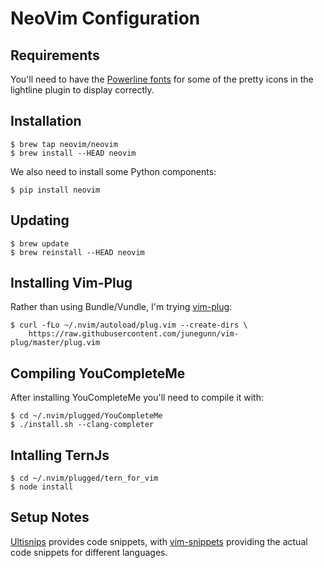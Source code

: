 # NeoVim Configuration

## Requirements

You'll need to have the [Powerline fonts](https://github.com/powerline/fonts)
for some of the pretty icons in the lightline plugin to display correctly.

## Installation

    $ brew tap neovim/neovim
    $ brew install --HEAD neovim

We also need to install some Python components:

    $ pip install neovim

## Updating

    $ brew update
    $ brew reinstall --HEAD neovim

## Installing Vim-Plug

Rather than using Bundle/Vundle, I'm trying
[vim-plug](https://github.com/junegunn/vim-plug):

    $ curl -fLo ~/.nvim/autoload/plug.vim --create-dirs \
        https://raw.githubusercontent.com/junegunn/vim-plug/master/plug.vim

## Compiling YouCompleteMe

After installing YouCompleteMe you'll need to compile it
with:

    $ cd ~/.nvim/plugged/YouCompleteMe
    $ ./install.sh --clang-completer

## Intalling TernJs

    $ cd ~/.nvim/plugged/tern_for_vim
    $ node install

## Setup Notes

[Ultisnips](https://github.com/SirVer/ultisnips) provides code snippets, with
[vim-snippets](https://github.com/honza/vim-snippets) providing the actual code
snippets for different languages.


